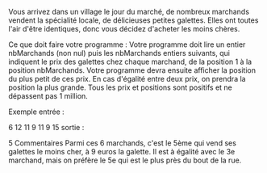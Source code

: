 Vous arrivez dans un village le jour du marché, de nombreux marchands vendent la spécialité locale, de délicieuses petites galettes. Elles ont toutes l'air d'être identiques, donc vous décidez d'acheter les moins chères.

Ce que doit faire votre programme :
Votre programme doit lire un entier nbMarchands (non nul) puis les nbMarchands entiers suivants, qui indiquent le prix des galettes chez chaque marchand, de la position 1 à la position nbMarchands. Votre programme devra ensuite afficher la position du plus petit de ces prix. En cas d'égalité entre deux prix, on prendra la position la plus grande. Tous les prix et positions sont positifs et ne dépassent pas 1 million.

Exemple
entrée :

6
12
11
9
11
9
15
sortie :

5
Commentaires
Parmi ces 6 marchands, c'est le 5ème qui vend ses galettes le moins cher, à 9 euros la galette. Il est à égalité avec le 3e marchand, mais on préfère le 5e qui est le plus près du bout de la rue.
